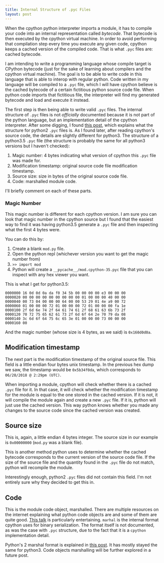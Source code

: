 ```yaml
---
title: Internal Structure of .pyc Files
layout: post
---
```

When the cpython python interpreter imports a module, it has to
compile your code into an internal representation called _bytecode_.
That bytecode is then executed by the cpython virtual machine.
In order to avoid performing
that compilation step every time you execute
any given code, cpython keeps a cached version of
the compiled code. That is what `.pyc` files
 are: cached bytecode.

I am intending to write a programming language whose compile
target is CPython bytecode (just for the sake of learning
about compilers and the cpython virtual machine). The goal is to
be able to write code in this language that is able to interop
with regular python. Code written in my language will be compiled
to a `.pyc` file, which I will have cpython believe is the cached
bytecode of a certain fictitious python source code
file. When python code imports that fictitious file,
the interpreter will find my generated bytecode and load and execute
it instead.

The first step is then being able to write valid `.pyc` files.
The internal structure of `.pyc` files is not _officially_ documented
because it is not part of the python language, but an implementation
detail of the cpython interpreter. After some digging, I found
[this post](https://nedbatchelder.com/blog/200804/the_structure_of_pyc_files.html),
which explains what the structure for python2 `.pyc` files is.
As I found later,
after reading cpython's source code,
the details are slightly different for python3. The structure of a
python3.5 `.pyc` file (the structure is probably the same for
all python3 versions but I haven't checked):

1. Magic number: 4 bytes indicating what version of cpython this
   `.pyc` file was made for.
2. Modification timestamp: original source code file modification
   timestamp.
3. Source size: size in bytes of the original source code file.
4. Code: marshalled module code.

I'll briefly comment on each of these parts.

### Magic Number
This magic number is different for each cpython version. I am sure
you can look that magic number in the cpython source but I found that
the easiest way to find it was having python3.5 generate a
`.pyc` file and then inspecting what the first 4 bytes were.

You can do this by:
1. Create a blank `mod.py` file.
2. Open the python repl (whichever version you want to get the
   magic number from)
3. `>> import mod`
4. Python will create a `__pycache__/mod.cpython-35.pyc` file that
   you can inspect with any hex viewer you want.

This is what I get for python3.5:

```
0000000 16 0d 0d 0a da f0 34 5b 00 00 00 00 e3 00 00 00
0000020 00 00 00 00 00 00 00 00 00 01 00 00 00 40 00 00
0000040 00 73 04 00 00 00 64 00 00 53 29 01 4e a9 00 72
0000060 01 00 00 00 72 01 00 00 00 72 01 00 00 00 fa 1e
0000100 2f 6d 6e 74 2f 64 61 74 61 2f 68 61 63 6b 73 2f
0000120 70 72 75 65 62 61 73 2f 6d 6f 64 2e 70 79 da 08
0000140 3c 6d 6f 64 75 6c 65 3e 01 00 00 00 73 00 00 00
0000160 00
```
And the magic number (whose size is 4 bytes, as we said) is
`0x160d0d0a`.

## Modification timestamp
The next part is the modification timestamp of
the original source file. This
field is a little endian four bytes unix timestamp. In the previous
hex dump we saw, the timestamp would be `0x5b34f0da`, which
corresponds to `06/28/2018 @ 2:29pm (UTC)`.

When importing a module, cpython will check whether there is a
cached `.pyc` file for it. In that case, it will check whether the
modification timestamp for the module is equal to the one stored
in the cached version. If it is not, it will compile the module again
and create a new `.pyc` file. If it is, python will just use the
cached version. This way python knows whether you made any changes
to the source code since the cached version was created.

## Source size
This is, again, a little endian 4 bytes integer. The source size
in our example is `0x00000000` (`mod.py` was a blank file).

This is another method python uses to determine whether the cached
bytecode corresponds to the current version of the source code file.
If the size of the source file and the quantity found in the `.pyc`
file do not match, python will recompile the module.

Interestingly enough, python2 `.pyc` files did not contain this field.
I'm not entirely sure why they decided to get this in.

## Code
This is the module code object, marshalled. There are multiple resources
on the internet explaining what python code objects are and some of them
are quite good. [This talk](https://www.youtube.com/watch?v=mxjv9KqzwjI)
is particularly entertaining. `marhal` is the internal format cpython
uses for binary serialization. The format itself is not documented,
as was the case with `.pyc` structure, due to the fact that it is a
`cpython` implementation detail.

Python's 2 marshal format is explained in [this post](http://demoseen.com/blog/2010-02-20_Python_Marshal_Format.html).
It has mostly stayed the same for python3. Code objects marshalling
will be further explored in a future post.
